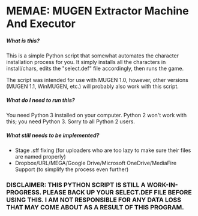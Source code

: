 # MEMAE: MUGEN Extractor Machine And Executor

##### What is this?
This is a simple Python script that somewhat automates the character installation process for you.  It simply installs all the characters in install/chars, edits the "select.def" file accordingly, then runs the game.

The script was intended for use with MUGEN 1.0, however, other versions (MUGEN 1.1, WinMUGEN, etc.) will probably also work with this script.

##### What do I need to run this?
You need Python 3 installed on your computer.  Python 2 won't work with this; you need Python 3.  Sorry to all Python 2 users.

##### What still needs to be implemented?
 - Stage .sff fixing (for uploaders who are too lazy to make sure their files are named properly)
 - Dropbox/URL/MEGA/Google Drive/Microsoft OneDrive/MediaFire Support (to simplify the process even further)
 
### DISCLAIMER:  THIS PYTHON SCRIPT IS STILL A WORK-IN-PROGRESS.  PLEASE BACK UP YOUR SELECT.DEF FILE BEFORE USING THIS.  I AM NOT RESPONSIBLE FOR ANY DATA LOSS THAT MAY COME ABOUT AS A RESULT OF THIS PROGRAM.